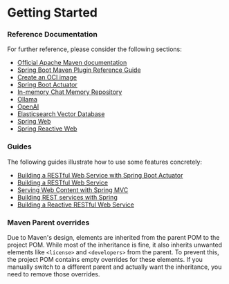 # Getting Started

### Reference Documentation

For further reference, please consider the following sections:

* [Official Apache Maven documentation](https://maven.apache.org/guides/index.html)
* [Spring Boot Maven Plugin Reference Guide](https://docs.spring.io/spring-boot/3.5.6/maven-plugin)
* [Create an OCI image](https://docs.spring.io/spring-boot/3.5.6/maven-plugin/build-image.html)
* [Spring Boot Actuator](https://docs.spring.io/spring-boot/3.5.6/reference/actuator/index.html)
* [In-memory Chat Memory Repository](https://docs.spring.io/spring-ai/reference/api/chat-memory.html)
* [Ollama](https://docs.spring.io/spring-ai/reference/api/chat/ollama-chat.html)
* [OpenAI](https://docs.spring.io/spring-ai/reference/api/chat/openai-chat.html)
* [Elasticsearch Vector Database](https://docs.spring.io/spring-ai/reference/api/vectordbs/elasticsearch.html)
* [Spring Web](https://docs.spring.io/spring-boot/3.5.6/reference/web/servlet.html)
* [Spring Reactive Web](https://docs.spring.io/spring-boot/3.5.6/reference/web/reactive.html)

### Guides

The following guides illustrate how to use some features concretely:

* [Building a RESTful Web Service with Spring Boot Actuator](https://spring.io/guides/gs/actuator-service/)
* [Building a RESTful Web Service](https://spring.io/guides/gs/rest-service/)
* [Serving Web Content with Spring MVC](https://spring.io/guides/gs/serving-web-content/)
* [Building REST services with Spring](https://spring.io/guides/tutorials/rest/)
* [Building a Reactive RESTful Web Service](https://spring.io/guides/gs/reactive-rest-service/)

### Maven Parent overrides

Due to Maven's design, elements are inherited from the parent POM to the project POM.
While most of the inheritance is fine, it also inherits unwanted elements like `<license>` and `<developers>` from the
parent.
To prevent this, the project POM contains empty overrides for these elements.
If you manually switch to a different parent and actually want the inheritance, you need to remove those overrides.

